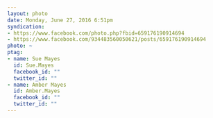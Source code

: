```yaml
---
layout: photo
date: Monday, June 27, 2016 6:51pm
syndication:
- https://www.facebook.com/photo.php?fbid=659176190914694
- https://www.facebook.com/934483560050621/posts/659176190914694
photo: ~
ptag:
- name: Sue Mayes
  id: Sue.Mayes
  facebook_id: ""
  twitter_id: ""
- name: Amber Mayes
  id: Amber.Mayes
  facebook_id: ""
  twitter_id: ""
---
```


